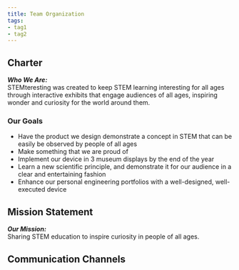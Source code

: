 ```yaml
---
title: Team Organization
tags:
- tag1
- tag2
---
```


## Charter
***Who We Are:*** <br>
STEMteresting was created to keep STEM learning 
interesting for all ages through interactive 
exhibits that engage audiences of all ages, 
inspiring wonder and curiosity for the world 
around them.
### Our Goals <br>
- Have the product we design demonstrate a concept in STEM that can be easily be observed by people of all ages
- Make something that we are proud of
- Implement our device in 3 museum displays by
the end of the year
- Learn a new scientific principle, and 
demonstrate it for our audience in a clear and 
entertaining fashion
- Enhance our personal engineering portfolios
with a well-designed, well-executed device

## Mission Statement
***Our Mission:*** <br>
Sharing STEM education to inspire curiosity in 
people of all ages.

## Communication Channels

<br>



